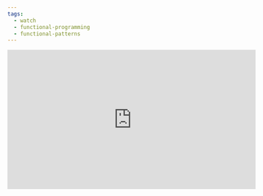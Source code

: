 ```yaml
---
tags:
  - watch
  - functional-programming
  - functional-patterns
---
```

<iframe width="560" height="315" src="https://www.youtube.com/embed/v9QGWbGppis?si=lbio5QtmYbCEOWbj" title="YouTube video player" frameborder="0" allow="accelerometer; autoplay; clipboard-write; encrypted-media; gyroscope; picture-in-picture; web-share" allowfullscreen></iframe>